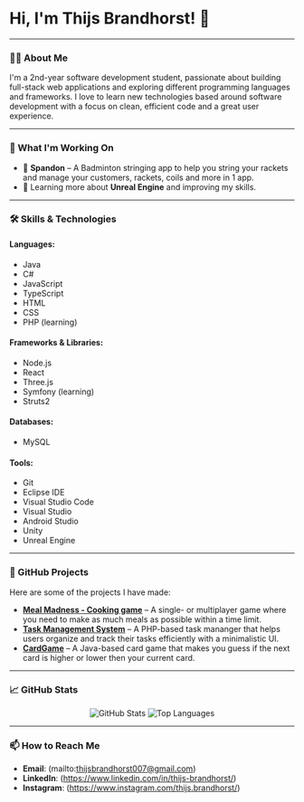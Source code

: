 # Hi, I'm Thijs Brandhorst! 👋

---

### 👨‍💻 About Me

I'm a 2nd-year software development student, passionate about building full-stack web applications and exploring different programming languages and frameworks. I love to learn new technologies based around software development with a focus on clean, efficient code and a great user experience.

---

### 🚧 What I'm Working On

- 🔨 **Spandon** – A Badminton stringing app to help you string your rackets and manage your customers, rackets, coils and more in 1 app.
- 📝 Learning more about **Unreal Engine** and improving my skills.

---

### 🛠 Skills & Technologies

#### **Languages:**
- Java
- C#
- JavaScript
- TypeScript
- HTML
- CSS
- PHP (learning)

#### **Frameworks & Libraries:**
- Node.js
- React
- Three.js
- Symfony (learning)
- Struts2

#### **Databases:**
- MySQL

#### **Tools:**
- Git
- Eclipse IDE
- Visual Studio Code
- Visual Studio
- Android Studio
- Unity
- Unreal Engine

---

### 📂 GitHub Projects

Here are some of the projects I have made:

- **[Meal Madness - Cooking game]((https://github.com/ThijsBrandhorst/Meal-Madness))** – A single- or multiplayer game where you need to make as much meals as possible within a time limit.
- **[Task Management System]((https://github.com/ThijsBrandhorst/TaskFlow))** – A PHP-based task mananger that helps users organize and track their tasks efficiently with a minimalistic UI.
- **[CardGame]((https://github.com/ThijsBrandhorst/CardGame))** – A Java-based card game that makes you guess if the next card is higher or lower then your current card.

---

### 📈 GitHub Stats

<p align="center">
  <img src="https://github-readme-stats.vercel.app/api?username=ThijsBrandhorst&show_icons=true&theme=radical" alt="GitHub Stats" />
  <img src="https://github-readme-stats.vercel.app/api/top-langs/?username=ThijsBrandhorst&layout=compact&theme=radical" alt="Top Languages" />
</p>

---

### 📫 How to Reach Me

- **Email**: (mailto:thijsbrandhorst007@gmail.com)
- **LinkedIn**: (https://www.linkedin.com/in/thijs-brandhorst/)
- **Instagram**: (https://www.instagram.com/thijs.brandhorst/)

